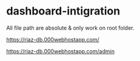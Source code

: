 # dashboard-intigration
All file path are absolute & only work on root folder.

https://riaz-db.000webhostapp.com/

https://riaz-db.000webhostapp.com/admin
